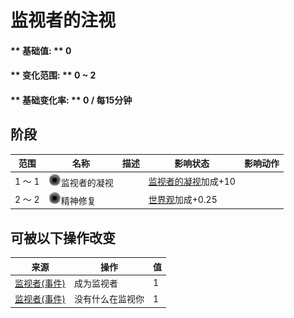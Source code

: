 # 监视者的注视  
#### ** 基础值: ** 0   
#### ** 变化范围: ** 0 ~ 2  
#### ** 基础变化率: ** 0 / 每15分钟  
## 阶段  
范围  |  名称  |  描述  |  影响状态  |  影响动作  
----  |  ----  |  ----  |  ----  |  ----  
1 ～ 1  |  <img decoding="async" src="Sprite/VoidState.png" href="a.md" style="max-width:20px;max-height:20px;">监视者的凝视  |    |  [监视者的凝视](WatchersGlare.md)加成+10  |    
2 ～ 2  |  <img decoding="async" src="Sprite/VoidState.png" href="a.md" style="max-width:20px;max-height:20px;">精神修复  |    |  [世界观](Structure.md)加成+0.25  |    
## 可被以下操作改变  
来源  |  操作  |  值  
----  |  ----  |  ----  
[监视者(事件)](Event_WatchedExperience1gGod.md)  |  成为监视者  |  1  
[监视者(事件)](Event_WatchedExperience1gVoid.md)  |  没有什么在监视你  |  1  


<script>document.title="监视者的注视 - 卡牌生存百科 Card Survival Wiki";</script>
